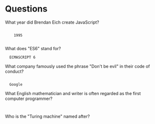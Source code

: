 # Questions

What year did Brendan Eich create JavaScript?

```
    
    1995
    

```

What does "ES6" stand for?

```
  ECMASCRIPT 6

```

What company famously used the phrase "Don't be evil" in their code of conduct?

```

  Google

```

What English mathematician and writer is often regarded as the first computer programmer?

```
    

```

Who is the "Turing machine" named after?

```

```
